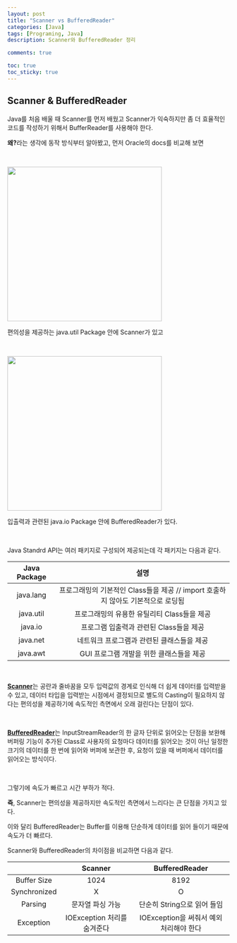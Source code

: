 ```yaml
---
layout: post
title: "Scanner vs BufferedReader"
categories: [Java]
tags: [Programing, Java]
description: Scanner와 BufferedReader 정리

comments: true

toc: true
toc_sticky: true
---
```


## Scanner & BufferedReader

Java를 처음 배울 때 Scanner를 먼저 배웠고 Scanner가 익숙하지만 좀 더 효율적인 코드를 작성하기 위해서 BufferReader를 사용해야 한다.

<b>왜?</b>라는 생각에 동작 방식부터 알아봤고, 먼저 Oracle의 docs를 비교해 보면

<br>

  <img
    src="https://user-images.githubusercontent.com/84614785/155346165-eb21d48c-a8c3-4ca8-a127-0d18e9fb9754.png"
    width="350"
  />

편의성을 제공하는 java.util Package 안에 Scanner가 있고

<br>

  <img
    src="https://user-images.githubusercontent.com/84614785/155346435-f52fcc46-0e87-4c96-a40e-bceb271e315f.png"
    width="350"
  />

입출력과 관련된 java.io Package 안에 BufferedReader가 있다.

<br>

Java Standrd API는 여러 패키지로 구성되어 제공되는데 각 패키지는 다음과 같다.

|Java Package | 설명|
|:-----:|:-------------:|
|java.lang|프로그래밍의 기본적인 Class들을 제공 // import 호출하지 않아도 기본적으로 로딩됨|
|java.util|프로그래밍의 유용한 유틸리티 Class들을 제공|
|java.io|프로그램 입출력과 관련된 Class들을 제공|
|java.net|네트워크 프로그램과 관련된 클래스들을 제공|
|java.awt|GUI 프로그램 개발을 위한 클래스들을 제공|

<br>

<b><u>Scanner</u></b>는 공란과 줄바꿈을 모두 입력값의 경계로 인식해 더 쉽게 데이터를 입력받을 수 있고, 데이터 타입을 입력받는 시점에서 결정되므로 별도의 Casting이 필요하지 않다는 편의성을 제공하기에 속도적인 측면에서 오래 걸린다는 단점이 있다.

<br>

<b><u>BufferedReader</u></b>는 InputStreamReader의 한 글자 단위로 읽어오는 단점을 보완해 버퍼링 기능이 추가된 Class로 사용자의 요청마다 데이터를 읽어오는 것이 아닌 일정한 크기의 데이터를 한 번에 읽어와 버퍼에 보관한 후, 요청이 있을 때 버퍼에서 데이터를 읽어오는 방식이다.

<br>

그렇기에 속도가 빠르고 시간 부하가 적다.

<b>즉</b>, Scanner는 편의성을 제공하지만 속도적인 측면에서 느리다는 큰 단점을 가지고 있다.

이와 달리 BufferedReader는 Buffer를 이용해 단순하게 데이터를 읽어 들이기 때문에 속도가 더 빠르다.

Scanner와 BufferedReader의 차이점을 비교하면 다음과 같다.
​
<br>

||Scanner|BufferedReader|
|:---:|:---:|:---:|
|Buffer Size|1024|8192|
|Synchronized|X|O|
|Parsing|문자열 파싱 가능|단순히 String으로 읽어 들임|
|Exception|IOException 처리를 숨겨준다|IOException을 써줘서 예외 처리해야 한다|